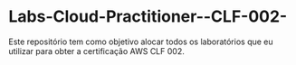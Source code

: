 # Labs-Cloud-Practitioner--CLF-002-

Este repositório tem como objetivo alocar todos os laboratórios que eu utilizar para obter a certificação AWS CLF 002.